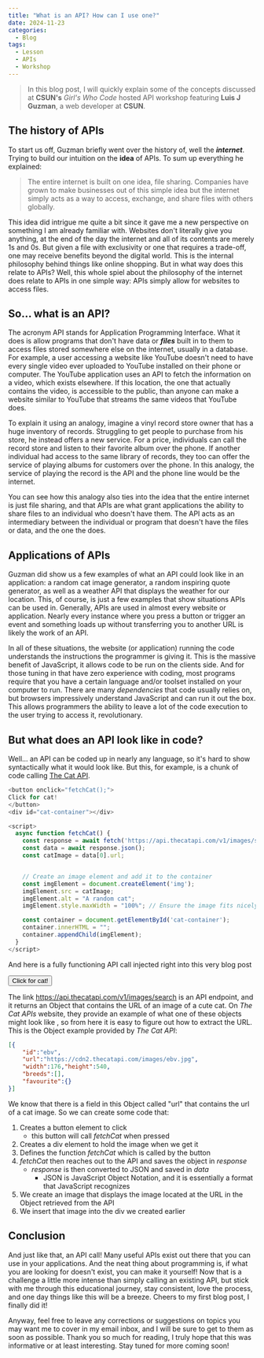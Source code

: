 ```yaml
---
title: "What is an API? How can I use one?"
date: 2024-11-23
categories:
  - Blog
tags: 
  - Lesson
  - APIs
  - Workshop
---
```


> In this blog post, I will quickly explain some
> of the concepts discussed at **CSUN's** _Girl's Who Code_
> hosted API workshop featuring **Luis J Guzman**,
> a web developer at **CSUN**.

## The history of APIs

To start us off, Guzman briefly went over the history
of, well the **_internet_**. Trying to build our intuition
on the **idea** of APIs. To sum up everything
he explained:
> The entire internet is built on one idea,
> file sharing. Companies have grown to make 
> businesses out of this simple idea but 
>  the internet simply acts as a way to access,
> exchange, and share files with others globally.

This idea did intrigue me quite a bit since it gave me 
a new perspective on something I am already familiar with.
Websites don't literally give you anything, at the end
of the day the internet and all of its contents are 
merely 1s and 0s. But given a file with exclusivity
or one that requires a trade-off, one may receive 
benefits beyond the digital world. This is the internal
philosophy behind things like online shopping. But
in what way does this relate to APIs? Well, this whole 
spiel about the philosophy of the internet does relate 
to APIs in one simple way: APIs simply allow for websites
to access files.

## So... what is an API?

The acronym API stands for Application Programming Interface.
What it does is allow programs that don't have data or **_files_**
built in to them to access files stored somewhere else on the internet,
usually in a database. For example, a user accessing a website like YouTube
doesn't need to have every single video ever uploaded to YouTube
installed on their phone or computer. The YouTube application uses
an API to fetch the information on a video, which exists elsewhere. 
If this location, the one that actually contains the video, is accessible
to the public, than anyone can make a website similar to YouTube that 
streams the same videos that YouTube does.  

To explain it using an analogy, 
imagine a vinyl record store owner that has a huge inventory of records.
Struggling to get people to purchase from his store, he instead offers a 
new service. For a price, individuals can call the record store and listen
to their favorite album over the phone. If another individual had access
to the same library of records, they too can offer the service of playing
albums for customers over the phone. In this analogy, the service of 
playing the record is the API and the phone line would be the internet.  

You can see how this analogy also ties into the idea that the entire 
internet is just file sharing, and that APIs are what grant applications
the ability to share files to an individual who doesn't have them. The API
acts as an intermediary between the individual or program that doesn't 
have the files or data, and the one the does.

## Applications of APIs

Guzman did show us a few examples of what an API could look like 
in an application: a random cat image generator, a random inspiring
quote generator, as well as a weather API that displays the weather for our location.
This, of course, is just a few examples that show situations APIs can be used in.
Generally, APIs are used in almost every website or application. Nearly every
instance where you press a button or trigger an event and something loads 
up without transferring you to another URL is likely the work of an API.  

In all of these situations, the website (or application) running the 
code understands the instructions the programmer is giving it. This is
the massive benefit of JavaScript, it allows code to be run on the clients
side. And for those tuning in that have zero experience with coding, most
programs require that you have a certain language and/or toolset installed on 
your computer to run. There are many _dependencies_ that code usually relies
on, but browsers impressively understand JavaScript and can run 
it out the box. This allows programmers the ability to leave a lot of the
code execution to the user trying to access it, revolutionary.

## But what does an API look like in code?

Well... an API can be coded up in nearly any language, so it's hard to 
show syntactically what it would look like. But this, for example, is
a chunk of code calling [The Cat API](https://thecatapi.com/).


```js
<button onclick="fetchCat();">
Click for cat!
</button>
<div id="cat-container"></div>

<script>
  async function fetchCat() {
    const response = await fetch('https://api.thecatapi.com/v1/images/search');
    const data = await response.json();
    const catImage = data[0].url;


    // Create an image element and add it to the container
    const imgElement = document.createElement('img');
    imgElement.src = catImage;
    imgElement.alt = "A random cat";
    imgElement.style.maxWidth = "100%"; // Ensure the image fits nicely

    const container = document.getElementById('cat-container');
    container.innerHTML = "";
    container.appendChild(imgElement);
  }
</script>
```

And here is a fully functioning API call injected right into this very blog post

<button onclick="fetchCat();">
    Click for cat!
</button>
<div id="cat-container"></div>
<script>
  async function fetchCat() {
    const response = await fetch('https://api.thecatapi.com/v1/images/search');
    const data = await response.json();
    const catImage = data[0].url;
    // Create an image element and add it to the container
    const imgElement = document.createElement('img');
    imgElement.src = catImage;
    imgElement.alt = "A random cat";
    imgElement.style.maxWidth = "100%"; // Ensure the image fits nicely
    const container = document.getElementById('cat-container');
    container.innerHTML = "";
    container.appendChild(imgElement);
  }
</script>

The link <https://api.thecatapi.com/v1/images/search> is an API endpoint, 
and it returns an Object that contains the URL of an image of a cute cat. On _The Cat APIs_
website, they provide an example of what one of these objects might look like
, so from here it is easy to figure out how to extract the URL. 
This is the Object example provided by _The Cat API_:
```json
[{
    "id":"ebv",
    "url":"https://cdn2.thecatapi.com/images/ebv.jpg",
    "width":176,"height":540,
    "breeds":[],
    "favourite":{}
}]
```
We know that there is a field in this Object called "url" that contains the url of a cat image.
So we can create some code that:
1. Creates a button element to click
    * this button will call _fetchCat_ when pressed
2. Creates a div element to hold the image when we get it
3. Defines the function _fetchCat_ which is called by the button
4. _fetchCat_ then reaches out to the API and saves the object in _response_
    * _response_ is then converted to JSON and saved in _data_
      * JSON is JavaScript Object Notation, and it is essentially a format that JavaScript recognizes
5. We create an image that displays the image located at the URL in the Object retrieved from the API
6. We insert that image into the div we created earlier

## Conclusion

And just like that, an API call! Many useful APIs exist out there that you can use
in your applications. And the neat thing about programming is, if what you are looking
for doesn't exist, you can make it yourself! Now that is a challenge a little more intense
than simply calling an existing API, but stick with me through this educational journey, stay
consistent, love the process, and one day things like this will be a breeze. Cheers to my 
first blog post, I finally did it!

Anyway, feel free to leave any corrections or suggestions on topics you may want me to cover
in my email inbox, and I will be sure to get to them as soon as possible. Thank you so much for
reading, I truly hope that this was informative or at least interesting. Stay tuned for more coming
soon!

